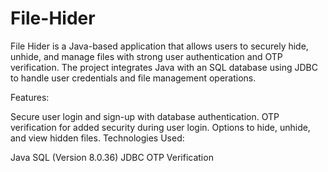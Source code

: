 # File-Hider
File Hider is a Java-based application that allows users to securely hide, unhide, and manage files with strong user authentication and OTP verification. The project integrates Java with an SQL database using JDBC to handle user credentials and file management operations.

Features:

Secure user login and sign-up with database authentication.
OTP verification for added security during user login.
Options to hide, unhide, and view hidden files.
Technologies Used:

Java
SQL (Version 8.0.36)
JDBC
OTP Verification

